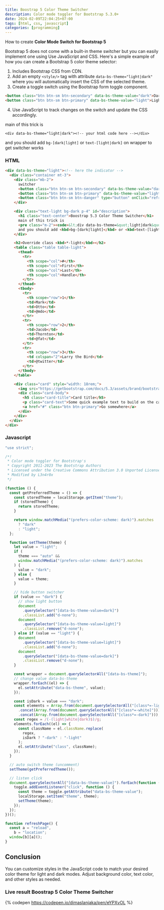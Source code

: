 ```yaml
---
title: Boostrap 5 Color Theme Switcher
description: Color mode toggler for Bootstrap 5.3.0+
date: 2024-02-09T22:04:25+07:00
tags: [html, css, javascript]
categories: [programming]
---
```


How to create **Color Mode Switch for Bootstrap 5**

Bootstrap 5 does not come with a built-in theme switcher but you can easily implement one using Use JavaScript and CSS.
Here's a simple example of how you can create a Bootstrap 5 color theme selector:

1. Includes Bootstrap CSS from CDN.
2. Add an empty `<style/>` tag with attribute `data-bs-theme="light|dark"` where you will automatically insert the CSS of the selected theme.
3. Create a toggle switch using the Bootstrap form toggle component.

```html
<button class="btn btn-sm btn-secondary" data-bs-theme-value="dark">Dark</button>
<button class="btn btn-sm btn-primary" data-bs-theme-value="light">Light</button>
```

4. Use JavaScript to track changes on the switch and update the CSS accordingly.

main of this trick is

```
<div data-bs-theme="light|dark"><!-- your html code here --></div>
```

and you should add `bg-[dark|light]` or `text-[light|dark]` on wrapper to get switcher works

### HTML

```html
<div data-bs-theme="light"><!-- here the indicator -->
  <div class="container mt-3">
    <div class="mb-2">
      switcher
      <button class="btn btn-sm btn-secondary" data-bs-theme-value="dark">Dark</button>
      <button class="btn btn-sm btn-primary" data-bs-theme-value="light">Light</button>
      <button class="btn btn-sm btn-danger" type="button" onClick="refreshPage()">Refresh</button>
    </div>

    <div class="text-light bg-dark p-4" id="description">
      <h1 class="text-center">Boostrap 5.3 Color Theme Switcher</h1>
      main of this trick is
      <pre class="m-2"><code>&lt;div data-bs-theme=&quot;light|dark&quot;&gt;&lt;!-- your html code here --&gt;&lt;/div&gt;</code></pre>
      and you should add <kbd>bg-[dark|light]</kbd> or <kbd>text-[light|dark]</kbd> on wrapper to get switcher works
    </div>

    <h2>Override class <kbd>*-light</kbd></h2>
    <table class="table table-light">
      <thead>
        <tr>
          <th scope="col">#</th>
          <th scope="col">First</th>
          <th scope="col">Last</th>
          <th scope="col">Handle</th>
        </tr>
      </thead>
      <tbody>
        <tr>
          <th scope="row">1</th>
          <td>Mark</td>
          <td>Otto</td>
          <td>@mdo</td>
        </tr>
        <tr>
          <th scope="row">2</th>
          <td>Jacob</td>
          <td>Thornton</td>
          <td>@fat</td>
        </tr>
        <tr>
          <th scope="row">3</th>
          <td colspan="2">Larry the Bird</td>
          <td>@twitter</td>
        </tr>
      </tbody>
    </table>

    <div class="card" style="width: 18rem;">
      <img src="https://getbootstrap.com/docs/5.3/assets/brand/bootstrap-social.png" class="card-img-top" alt="...">
      <div class="card-body">
        <h5 class="card-title">Card title</h5>
        <p class="card-text">Some quick example text to build on the card title and make up the bulk of the card's content.</p>
        <a href="#" class="btn btn-primary">Go somewhere</a>
      </div>
    </div>
  </div>
</div>
```

### Javascript

```js
"use strict";

/*!
 * Color mode toggler for Bootstrap's
 * Copyright 2011-2023 The Bootstrap Authors
 * Licensed under the Creative Commons Attribution 3.0 Unported License.
 * Modified by L3n4r0x
 */

(function () {
  const getPreferredTheme = () => {
    const storedTheme = localStorage.getItem("theme");
    if (storedTheme) {
      return storedTheme;
    }

    return window.matchMedia("(prefers-color-scheme: dark)").matches
      ? "dark"
      : "light";
  };

  function setTheme(theme) {
    let value = "light";
    if (
      theme === "auto" &&
      window.matchMedia("(prefers-color-scheme: dark)").matches
    ) {
      value = "dark";
    } else {
      value = theme;
    }

    // hide button switcher
    if (value == "dark") {
      // show light button
      document
        .querySelector("[data-bs-theme-value=dark]")
        .classList.add("d-none");
      document
        .querySelector("[data-bs-theme-value=light]")
        .classList.remove("d-none");
    } else if (value == "light") {
      document
        .querySelector("[data-bs-theme-value=light]")
        .classList.add("d-none");
      document
        .querySelector("[data-bs-theme-value=dark]")
        .classList.remove("d-none");
    }

    const wrapper = document.querySelectorAll("[data-bs-theme]");
    // change value data-bs-theme
    wrapper.forEach((el) => {
      el.setAttribute("data-bs-theme", value);
    });

    const isDark = value === "dark";
    const elements = Array.from(document.querySelectorAll("[class*=-light]"))
      .concat(Array.from(document.querySelectorAll("[class*=-white]")))
      .concat(Array.from(document.querySelectorAll("[class*=-dark]")));
    const regex = /(-(light|white|dark)$)/g;
    elements.forEach((el) => {
      const className = el.className.replace(
        regex,
        isDark ? "-dark" : "-light"
      );
      el.setAttribute("class", className);
    });
  }

  // auto switch theme (uncomment)
  setTheme(getPreferredTheme());

  // listen click
  document.querySelectorAll("[data-bs-theme-value]").forEach(function (toggle) {
    toggle.addEventListener("click", function () {
      const theme = toggle.getAttribute("data-bs-theme-value");
      localStorage.setItem("theme", theme);
      setTheme(theme);
    });
  });
})();

function refreshPage() {
  const a = "reload",
    b = "location";
  window[b][a]();
}
```

## Conclusion

You can customize styles in the JavaScript code to match your desired color theme for light and dark modes.
Adjust background color, text color, and other styles as needed.

### Live result Boostrap 5 Color Theme Switcher

{% codepen https://codepen.io/dimaslanjaka/pen/eYPXvOL %}
